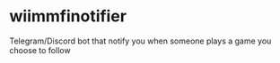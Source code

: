 # wiimmfinotifier
Telegram/Discord bot that notify you when someone plays a game you choose to follow
